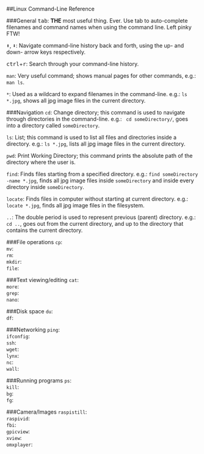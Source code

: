 ##Linux Command-Line Reference

###General
<kbd>tab</kbd>: **THE** most useful thing. Ever. Use tab to auto-complete filenames and command names when using the command line. Left pinky FTW!  

<kbd>:arrow_up:</kbd>, <kbd>:arrow_down:</kbd>: Navigate command-line history back and forth, using the up- and down- arrow keys respectively.  

<kbd>ctrl</kbd>+<kbd>r</kbd>: Search through your command-line history.  

``man``: Very useful command; shows manual pages for other commands, e.g.: ``man ls``.  

``*``: Used as a wildcard to expand filenames in the command-line. e.g.: ``ls *.jpg``, shows all jpg image files in the current directory.  

###Navigation
``cd``: Change directory; this command is used to navigate through directories in the command-line. e.g.: `` cd someDirectory/``, goes into a directory called ``someDirectory``.  

``ls``: List; this command is used to list all files and directories inside a directory. e.g.: ``ls *.jpg``, lists all jpg image files in the current directory.  

``pwd``: Print Working Directory; this command prints the absolute path of the directory where the user is.  

``find``: Finds files starting from a specified directory. e.g.: ``find someDirectory -name *.jpg``, finds all jpg image files inside ``someDirectory`` and inside every directory inside ``someDirectory``.  

``locate``: Finds files in computer without starting at current directory. e.g.: ``locate *.jpg``, finds all jpg image files in the filesystem.  

``..``: The double period is used to represent previous (parent) directory. e.g.: ``cd ..``, goes out from the current directory, and up to the directory that contains the current directory.  

###File operations
``cp``:  
``mv``:  
``rm``:  
``mkdir``:  
``file``:  

###Text viewing/editing
``cat``:  
``more``:  
``grep``:  
``nano``:  

###Disk space
``du``:  
``df``:  

###Networking
``ping``:  
``ifconfig``:  
``ssh``:  
``wget``:  
``lynx``:  
``nc``:  
``wall``:  

###Running programs
``ps``:  
``kill``:  
``bg``:  
``fg``:  

###Camera/Images
``raspistill``:  
``raspivid``:  
``fbi``:  
``gpicview``:  
``xview``:  
``omxplayer``:  
